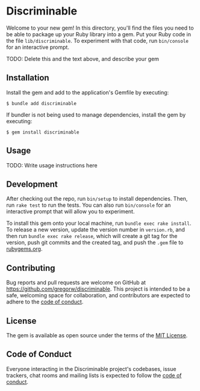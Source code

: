 # Discriminable

Welcome to your new gem! In this directory, you'll find the files you need to be able to package up your Ruby library into a gem. Put your Ruby code in the file `lib/discriminable`. To experiment with that code, run `bin/console` for an interactive prompt.

TODO: Delete this and the text above, and describe your gem

## Installation

Install the gem and add to the application's Gemfile by executing:

    $ bundle add discriminable

If bundler is not being used to manage dependencies, install the gem by executing:

    $ gem install discriminable

## Usage

TODO: Write usage instructions here

## Development

After checking out the repo, run `bin/setup` to install dependencies. Then, run `rake test` to run the tests. You can also run `bin/console` for an interactive prompt that will allow you to experiment.

To install this gem onto your local machine, run `bundle exec rake install`. To release a new version, update the version number in `version.rb`, and then run `bundle exec rake release`, which will create a git tag for the version, push git commits and the created tag, and push the `.gem` file to [rubygems.org](https://rubygems.org).

## Contributing

Bug reports and pull requests are welcome on GitHub at https://github.com/gregorw/discriminable. This project is intended to be a safe, welcoming space for collaboration, and contributors are expected to adhere to the [code of conduct](https://github.com/gregorw/discriminable/blob/main/CODE_OF_CONDUCT.md).

## License

The gem is available as open source under the terms of the [MIT License](https://opensource.org/licenses/MIT).

## Code of Conduct

Everyone interacting in the Discriminable project's codebases, issue trackers, chat rooms and mailing lists is expected to follow the [code of conduct](https://github.com/gregorw/discriminable/blob/main/CODE_OF_CONDUCT.md).
